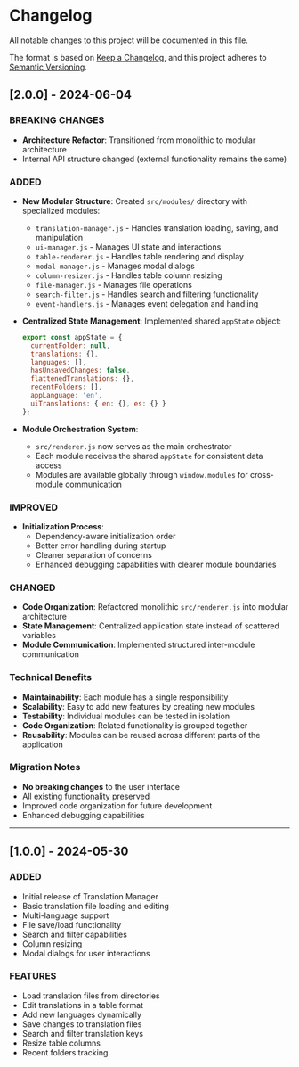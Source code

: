 # Changelog

All notable changes to this project will be documented in this file.

The format is based on [Keep a Changelog](https://keepachangelog.com/en/1.0.0/),
and this project adheres to [Semantic Versioning](https://semver.org/spec/v2.0.0.html).

## [2.0.0] - 2024-06-04

### BREAKING CHANGES
- **Architecture Refactor**: Transitioned from monolithic to modular architecture
- Internal API structure changed (external functionality remains the same)

### ADDED
- **New Modular Structure**: Created `src/modules/` directory with specialized modules:
  - `translation-manager.js` - Handles translation loading, saving, and manipulation
  - `ui-manager.js` - Manages UI state and interactions
  - `table-renderer.js` - Handles table rendering and display
  - `modal-manager.js` - Manages modal dialogs
  - `column-resizer.js` - Handles table column resizing
  - `file-manager.js` - Manages file operations
  - `search-filter.js` - Handles search and filtering functionality
  - `event-handlers.js` - Manages event delegation and handling

- **Centralized State Management**: Implemented shared `appState` object:
  ```javascript
  export const appState = {
    currentFolder: null,
    translations: {},
    languages: [],
    hasUnsavedChanges: false,
    flattenedTranslations: {},
    recentFolders: [],
    appLanguage: 'en',
    uiTranslations: { en: {}, es: {} }
  };
  ```

- **Module Orchestration System**:
  - `src/renderer.js` now serves as the main orchestrator
  - Each module receives the shared `appState` for consistent data access
  - Modules are available globally through `window.modules` for cross-module communication

### IMPROVED
- **Initialization Process**:
  - Dependency-aware initialization order
  - Better error handling during startup
  - Cleaner separation of concerns
  - Enhanced debugging capabilities with clearer module boundaries

### CHANGED
- **Code Organization**: Refactored monolithic `src/renderer.js` into modular architecture
- **State Management**: Centralized application state instead of scattered variables
- **Module Communication**: Implemented structured inter-module communication

### Technical Benefits
- **Maintainability**: Each module has a single responsibility
- **Scalability**: Easy to add new features by creating new modules
- **Testability**: Individual modules can be tested in isolation
- **Code Organization**: Related functionality is grouped together
- **Reusability**: Modules can be reused across different parts of the application

### Migration Notes
- **No breaking changes** to the user interface
- All existing functionality preserved
- Improved code organization for future development
- Enhanced debugging capabilities

---

## [1.0.0] - 2024-05-30

### ADDED
- Initial release of Translation Manager
- Basic translation file loading and editing
- Multi-language support
- File save/load functionality
- Search and filter capabilities
- Column resizing
- Modal dialogs for user interactions

### FEATURES
- Load translation files from directories
- Edit translations in a table format
- Add new languages dynamically
- Save changes to translation files
- Search and filter translation keys
- Resize table columns
- Recent folders tracking
